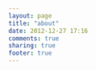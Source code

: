```yaml
---
layout: page
title: "about"
date: 2012-12-27 17:16
comments: true
sharing: true
footer: true
---
```

